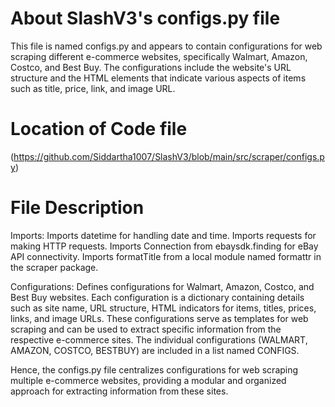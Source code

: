 # About SlashV3's configs.py file 
This file is named configs.py and appears to contain configurations for web scraping different e-commerce websites, specifically Walmart, Amazon, Costco, and Best Buy.
The configurations include the website's URL structure and the HTML elements that indicate various aspects of items such as title, price, link, and image URL.

# Location of Code file
(https://github.com/Siddartha1007/SlashV3/blob/main/src/scraper/configs.py)

# File Description
Imports:
Imports datetime for handling date and time.
Imports requests for making HTTP requests.
Imports Connection from ebaysdk.finding for eBay API connectivity.
Imports formatTitle from a local module named formattr in the scraper package.

Configurations:
Defines configurations for Walmart, Amazon, Costco, and Best Buy websites. Each configuration is a dictionary containing details such as site name, URL structure, HTML indicators for items, titles, prices, links, and image URLs.
These configurations serve as templates for web scraping and can be used to extract specific information from the respective e-commerce sites.
The individual configurations (WALMART, AMAZON, COSTCO, BESTBUY) are included in a list named CONFIGS.

Hence, the configs.py file centralizes configurations for web scraping multiple e-commerce websites, providing a modular and organized approach for extracting information from these sites.
